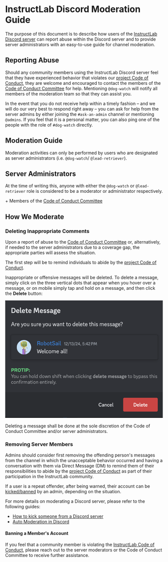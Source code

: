 # InstructLab Discord Moderation Guide

The purpose of this document is to describe how users of the
[InstructLab Discord server](https://instructlab.ai/discord) can report abuse within the Discord server and to provide
server administrators with an easy-to-use guide for channel moderation.

## Reporting Abuse

Should any community members using the InstructLab Discord server feel that they have experienced behavior that violates
our [project Code of Conduct](https://github.com/instructlab/community/blob/main/CODE_OF_CONDUCT.md), they are welcome
and encouraged to contact the members of the
[Code of Conduct Committee](https://github.com/instructlab/community/blob/main/CODE_OF_CONDUCT_COMMITTEE.md) for help.
Mentioning `@dog-watch` will notify all members of the moderation team so that they can assist you.

In the event that you do not receive help within a timely fashion – and we will do our very best to respond right away –
you can ask for help from the server admins by either joining the `#ask-an-admin` channel or mentioning `@admins`. If
you feel that it is a personal matter, you can also ping one of the people with the role of `#dog-watch` directly.

## Moderation Guide

Moderation activities can only be performed by users who are designated as server administrators (i.e. `@dog-watch`/
`@lead-retriever`).

## Server Administrators

At the time of writing this, anyone with either the `@dog-watch` or `@lead-retriever` role is considered to be a
moderator or administrator respectively.

\+ Members of the
[Code of Conduct Committee](https://github.com/instructlab/community/blob/main/CODE_OF_CONDUCT_COMMITTEE.md)

## How We Moderate

### Deleting Inappropriate Comments

Upon a report of abuse to the [Code of Conduct Committee](https://github.com/instructlab/community/blob/main/COCC.md)
or, alternatively, if needed to the server administrators due to a coverage gap, the appropriate parties will assess
the situation.

The first step will be to remind individuals to abide by the [project Code of Conduct](https://github.com/instructlab/community/blob/main/CODE_OF_CONDUCT.md).

Inappropriate or offensive messages will be deleted. To delete a message, simply click on the three vertical dots that
appear when you hover over a message, or on mobile simply tap and hold on a message, and then click the **Delete**
button:

![Delete Message](https://raw.githubusercontent.com/instructlab/community/main/public/images/discord_delete_message.png)

Deleting a message shall be done at the sole discretion of the Code of Conduct Committee and/or server administrators.

### Removing Server Members

Admins should consider first removing the offending person's messages from the channel in which the unacceptable
behavior occurred and having a conversation with them via Direct Message (DM) to remind them of their responsibilities
to abide by the [project Code of Conduct](https://github.com/instructlab/community/blob/main/CODE_OF_CONDUCT.md) as
part of their participation in the InstructLab community.

If a user is a repeat offender, after being warned, their account can be
[kicked/banned](https://whop.com/blog/how-to-kick-someone-from-a-discord-server/) by an admin, depending on the
situation.

For more details on moderating a Discord server, please refer to the following guides:

- [How to kick someone from a Discord server](https://whop.com/blog/how-to-kick-someone-from-a-discord-server/)
- [Auto Moderation in Discord](https://discord.com/safety/auto-moderation-in-discord)

#### Banning a Member's Account

If you feel that a community member is violating the
[InstructLab Code of Conduct](https://github.com/instructlab/community/blob/main/CODE_OF_CONDUCT.md), please reach out
to the server moderators or the Code of Conduct Committee to receive further assistance.
